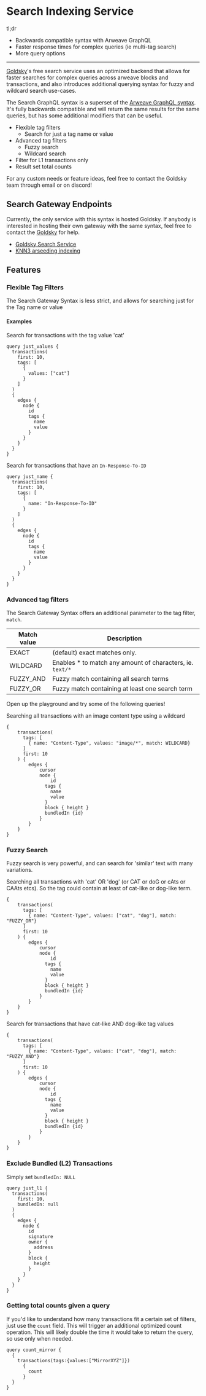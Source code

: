 # Search Indexing Service

tl;dr

- Backwards compatible syntax with Arweave GraphQL
- Faster response times for complex queries (ie multi-tag search)
- More query options
---

[Goldsky](https://goldsky.com)'s free search service uses an optimized backend that allows for faster searches for complex queries across arweave blocks and transactions, and also introduces additional querying syntax for fuzzy and wildcard search use-cases. 

The Search GraphQL syntax is a superset of the [Arweave GraphQL syntax](./queryingArweave.md). It's fully backwards compatible and will return the same results for the same queries, but has some additional modifiers that can be useful. 

- Flexible tag filters
  - Search for just a tag name or value
- Advanced tag filters
  - Fuzzy search
  - Wildcard search
- Filter for L1 transactions only
- Result set total counts

For any custom needs or feature ideas, feel free to contact the Goldsky team through email or on discord! 


## Search Gateway Endpoints

Currently, the only service with this syntax is hosted Goldsky. If anybody is interested in hosting their own gateway with the same syntax, feel free to contact the [Goldsky](https://goldsky.com) for help.

- [Goldsky Search Service](https://arweave-search.goldsky.com/graphql)
- [KNN3 arseeding indexing](https://knn3-gateway.knn3.xyz/arseeding/graphql)

## Features

### Flexible Tag Filters

The Search Gateway Syntax is less strict, and allows for searching just for the Tag name or value

#### Examples
Search for transactions with the tag value 'cat'

```graphql:no-line-numbers
query just_values {
  transactions(
    first: 10,
    tags: [
      {
        values: ["cat"]
      }
    ]
  ) 
  {
    edges {
      node {
        id
        tags {
          name
          value
        }
      }
    }
  }
}
```

Search for transactions that have an `In-Response-To-ID`

```graphql:no-line-numbers
query just_name {
  transactions(
    first: 10,
    tags: [
      {
        name: "In-Response-To-ID"
      }
    ]
  ) 
  {
    edges {
      node {
        id
        tags {
          name
          value
        }
      }
    }
  }
}
```


### Advanced tag filters

The Search Gateway Syntax offers an additional parameter to the tag filter, `match`.

| Match value | Description | 
|-------------|-------------|
| EXACT | (default) exact matches only. |
| WILDCARD | Enables * to match any amount of characters, ie. `text/*` |
| FUZZY_AND | Fuzzy match containing all search terms |
| FUZZY_OR | Fuzzy match containing at least one search term |


Open up the playground and try some of the following queries!

Searching all transactions with an image content type using a wildcard
```graphql:no-line-numbers
{
    transactions(        
      tags: [
        { name: "Content-Type", values: "image/*", match: WILDCARD}
      ]
      first: 10
    ) {
        edges {
            cursor
            node {
                id
              tags {
                name
                value
              }
              block { height }
              bundledIn {id}
            }
        }
    }
}
```

### Fuzzy Search

Fuzzy search is very powerful, and can search for 'similar' text with many variations. 

Searching all transactions with 'cat' OR 'dog' (or CAT or doG or cAts or CAAts etcs). So the tag could contain at least of cat-like or dog-like term.

```graphql:no-line-numbers
{
    transactions(        
      tags: [
        { name: "Content-Type", values: ["cat", "dog"], match: "FUZZY_OR"}
      ]
      first: 10
    ) {
        edges {
            cursor
            node {
                id
              tags {
                name
                value
              }
              block { height }
              bundledIn {id}
            }
        }
    }
}
```

Search for transactions that have cat-like AND dog-like tag values
```graphql:no-line-numbers
{
    transactions(        
      tags: [
        { name: "Content-Type", values: ["cat", "dog"], match: "FUZZY_AND"}
      ]
      first: 10
    ) {
        edges {
            cursor
            node {
                id
              tags {
                name
                value
              }
              block { height }
              bundledIn {id}
            }
        }
    }
}
```

### Exclude Bundled (L2) Transactions

Simply set `bundledIn: NULL`

```graphql:no-line-numbers
query just_l1 {
  transactions(
    first: 10,
    bundledIn: null
  ) 
  {
    edges {
      node {
        id
        signature
        owner {
          address
        }
        block {
          height
        }
      }
    }
  }
}
```


### Getting total counts given a query

If you'd like to understand how many transactions fit a certain set of filters, just use the `count` field. This will trigger an additional optimized count operation. This will likely double the time it would take to return the query, so use only when needed. 

```graphql:no-line-numbers
query count_mirror {
  {
  	transactions(tags:{values:["MirrorXYZ"]})
      {
        count
      }
  }
}
```
